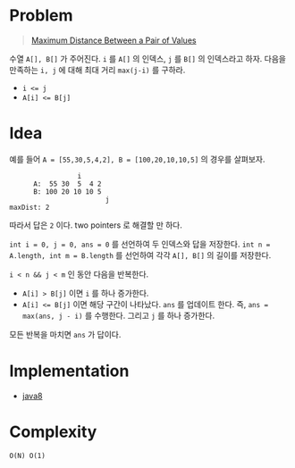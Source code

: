 # Problem

> [Maximum Distance Between a Pair of Values](https://leetcode.com/problems/maximum-distance-between-a-pair-of-values/)

수열 `A[], B[]` 가 주어진다. `i` 를 `A[]` 의 인덱스, `j` 를 `B[]` 의
인덱스라고 하자. 다음을 만족하는 `i, j` 에 대해 최대 거리 `max(j-i)`
를 구하라.

* `i <= j`
* `A[i] <= B[j]`

# Idea

예를 들어 `A = [55,30,5,4,2], B = [100,20,10,10,5]` 의 경우를
살펴보자.

```
                 i
      A:  55 30  5  4 2
      B: 100 20 10 10 5
                        j
maxDist: 2           
```

따라서 답은 `2` 이다. two pointers 로 해결할 만 하다.

`int i = 0, j = 0, ans = 0` 를 선언하여 두 인덱스와 답을
저장한다. `int n = A.length, int m = B.length` 를 선언하여 각각 `A[],
B[]` 의 길이를 저장한다.

`i < n && j < m` 인 동안 다음을 반복한다.

* `A[i] > B[j]` 이면 `i` 를 하나 증가한다.
* `A[i] <= B[j]` 이면 해당 구간이 나타났다. `ans` 를 업데이트
  한다. 즉, `ans = max(ans, j - i)` 를 수행한다. 그리고 `j` 를 하나
  증가한다.

모든 반복을 마치면 `ans` 가 답이다.

# Implementation

* [java8](MainApp.java)

# Complexity

```
O(N) O(1)
```
